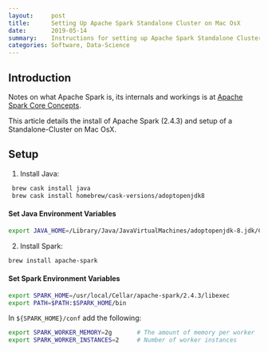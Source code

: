 ```yaml
---
layout:     post
title:      Setting Up Apache Spark Standalone Cluster on Mac OsX
date:       2019-05-14
summary:    Instructions for setting up Apache Spark Standalone Cluster on Mac OsX 
categories: Software, Data-Science
---
```


## Introduction
Notes on what Apache Spark is, its internals and workings is at [Apache Spark Core Concepts][spark_concepts]. 

This article details the install of Apache Spark (2.4.3) and setup of a Standalone-Cluster on Mac OsX.

## Setup
1) Install Java:
```bash
 brew cask install java 
 brew cask install homebrew/cask-versions/adoptopenjdk8
```
#### Set Java Environment Variables
```bash
export JAVA_HOME=/Library/Java/JavaVirtualMachines/adoptopenjdk-8.jdk/Contents/Home
```

2) Install Spark:
```bash
brew install apache-spark
```
#### Set Spark Environment Variables
```bash
export SPARK_HOME=/usr/local/Cellar/apache-spark/2.4.3/libexec
export PATH=$PATH:$SPARK_HOME/bin
```
In ```${SPARK_HOME}/conf``` add the following:
```bash
export SPARK_WORKER_MEMORY=2g       # The amount of memory per worker
export SPARK_WORKER_INSTANCES=2     # Number of worker instances
```


<!-- Links -->
[spark_concepts]: /notes/_posts/2019-05-14-apache-spark-core-concepts.md